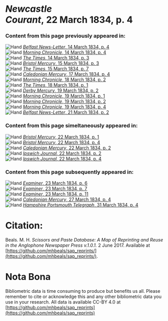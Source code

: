 # *Newcastle Courant*, 22 March 1834, p. 4  
  
### Content from this page previously appeared in:  
![Hand](http://scissorsandpaste.net/wp-content/uploads/2017/06/smallhandpointer.png) [*Belfast News-Letter*, 14 March 1834, p. 4](https://mhbeals.github.io/sap_html/Belfast-News-Letter/Belfast-News-Letter-14-March-1834-p-4)  
![Hand](http://scissorsandpaste.net/wp-content/uploads/2017/06/smallhandpointer.png) [*Morning Chronicle*, 14 March 1834, p. 4](https://mhbeals.github.io/sap_html/Morning-Chronicle/Morning-Chronicle-14-March-1834-p-4)  
![Hand](http://scissorsandpaste.net/wp-content/uploads/2017/06/smallhandpointer.png) [*The Times*, 14 March 1834, p. 3](https://mhbeals.github.io/sap_html/The-Times/The-Times-14-March-1834-p-3)  
![Hand](http://scissorsandpaste.net/wp-content/uploads/2017/06/smallhandpointer.png) [*Bristol Mercury*, 15 March 1834, p. 3](https://mhbeals.github.io/sap_html/Bristol-Mercury/Bristol-Mercury-15-March-1834-p-3)  
![Hand](http://scissorsandpaste.net/wp-content/uploads/2017/06/smallhandpointer.png) [*The Times*, 15 March 1834, p. 7](https://mhbeals.github.io/sap_html/The-Times/The-Times-15-March-1834-p-7)  
![Hand](http://scissorsandpaste.net/wp-content/uploads/2017/06/smallhandpointer.png) [*Caledonian Mercury*, 17 March 1834, p. 4](https://mhbeals.github.io/sap_html/Caledonian-Mercury/Caledonian-Mercury-17-March-1834-p-4)  
![Hand](http://scissorsandpaste.net/wp-content/uploads/2017/06/smallhandpointer.png) [*Morning Chronicle*, 18 March 1834, p. 2](https://mhbeals.github.io/sap_html/Morning-Chronicle/Morning-Chronicle-18-March-1834-p-2)  
![Hand](http://scissorsandpaste.net/wp-content/uploads/2017/06/smallhandpointer.png) [*The Times*, 18 March 1834, p. 1](https://mhbeals.github.io/sap_html/The-Times/The-Times-18-March-1834-p-1)  
![Hand](http://scissorsandpaste.net/wp-content/uploads/2017/06/smallhandpointer.png) [*Derby Mercury*, 19 March 1834, p. 2](https://mhbeals.github.io/sap_html/Derby-Mercury/Derby-Mercury-19-March-1834-p-2)  
![Hand](http://scissorsandpaste.net/wp-content/uploads/2017/06/smallhandpointer.png) [*Morning Chronicle*, 19 March 1834, p. 1](https://mhbeals.github.io/sap_html/Morning-Chronicle/Morning-Chronicle-19-March-1834-p-1)  
![Hand](http://scissorsandpaste.net/wp-content/uploads/2017/06/smallhandpointer.png) [*Morning Chronicle*, 19 March 1834, p. 2](https://mhbeals.github.io/sap_html/Morning-Chronicle/Morning-Chronicle-19-March-1834-p-2)  
![Hand](http://scissorsandpaste.net/wp-content/uploads/2017/06/smallhandpointer.png) [*Morning Chronicle*, 19 March 1834, p. 4](https://mhbeals.github.io/sap_html/Morning-Chronicle/Morning-Chronicle-19-March-1834-p-4)  
![Hand](http://scissorsandpaste.net/wp-content/uploads/2017/06/smallhandpointer.png) [*Belfast News-Letter*, 21 March 1834, p. 2](https://mhbeals.github.io/sap_html/Belfast-News-Letter/Belfast-News-Letter-21-March-1834-p-2)  
  
### Content from this page simeltaneously appeared in:  
![Hand](http://scissorsandpaste.net/wp-content/uploads/2017/06/smallhandpointer.png) [*Bristol Mercury*, 22 March 1834, p. 1](https://mhbeals.github.io/sap_html/Bristol-Mercury/Bristol-Mercury-22-March-1834-p-1)  
![Hand](http://scissorsandpaste.net/wp-content/uploads/2017/06/smallhandpointer.png) [*Bristol Mercury*, 22 March 1834, p. 4](https://mhbeals.github.io/sap_html/Bristol-Mercury/Bristol-Mercury-22-March-1834-p-4)  
![Hand](http://scissorsandpaste.net/wp-content/uploads/2017/06/smallhandpointer.png) [*Caledonian Mercury*, 22 March 1834, p. 2](https://mhbeals.github.io/sap_html/Caledonian-Mercury/Caledonian-Mercury-22-March-1834-p-2)  
![Hand](http://scissorsandpaste.net/wp-content/uploads/2017/06/smallhandpointer.png) [*Ipswich Journal*, 22 March 1834, p. 2](https://mhbeals.github.io/sap_html/Ipswich-Journal/Ipswich-Journal-22-March-1834-p-2)  
![Hand](http://scissorsandpaste.net/wp-content/uploads/2017/06/smallhandpointer.png) [*Ipswich Journal*, 22 March 1834, p. 4](https://mhbeals.github.io/sap_html/Ipswich-Journal/Ipswich-Journal-22-March-1834-p-4)  
  
### Content from this page subsequently appeared in:  
![Hand](http://scissorsandpaste.net/wp-content/uploads/2017/06/smallhandpointer.png) [*Examiner*, 23 March 1834, p. 6](https://mhbeals.github.io/sap_html/Examiner/Examiner-23-March-1834-p-6)  
![Hand](http://scissorsandpaste.net/wp-content/uploads/2017/06/smallhandpointer.png) [*Examiner*, 23 March 1834, p. 7](https://mhbeals.github.io/sap_html/Examiner/Examiner-23-March-1834-p-7)  
![Hand](http://scissorsandpaste.net/wp-content/uploads/2017/06/smallhandpointer.png) [*Examiner*, 23 March 1834, p. 11](https://mhbeals.github.io/sap_html/Examiner/Examiner-23-March-1834-p-11)  
![Hand](http://scissorsandpaste.net/wp-content/uploads/2017/06/smallhandpointer.png) [*Caledonian Mercury*, 27 March 1834, p. 4](https://mhbeals.github.io/sap_html/Caledonian-Mercury/Caledonian-Mercury-27-March-1834-p-4)  
![Hand](http://scissorsandpaste.net/wp-content/uploads/2017/06/smallhandpointer.png) [*Hampshire Portsmouth Telegraph*, 31 March 1834, p. 4](https://mhbeals.github.io/sap_html/Hampshire-Portsmouth-Telegraph/Hampshire-Portsmouth-Telegraph-31-March-1834-p-4)  


# Citation: 

Beals. M. H. *Scissors and Paste Database: A Map of Reprinting and Reuse in the Anglophone Newspaper Press v.1.0.1.* 2 June 2017. Available at [https://github.com/mhbeals/sap_reprints/](https://github.com/mhbeals/sap_reprints/). 

# Nota Bona

Bibliometric data is time consuming to produce but benefits us all. Please remember to cite or acknowledge this and any other bibliometric data you use in your research. All data is available CC-BY 4.0 at [https://github.com/mhbeals/sap_reprints](https://github.com/mhbeals/sap_reprints)